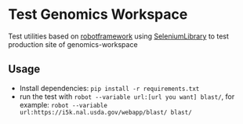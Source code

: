 # Test Genomics Workspace

Test utilities based on [robotframework](http://robotframework.org/) using [SeleniumLibrary](https://github.com/robotframework/SeleniumLibrary) to test production site of genomics-workspace

## Usage
- Install dependencies: `pip install -r requirements.txt`
- run the test with `robot --variable url:[url you want] blast/`, for example: `robot --variable url:https://i5k.nal.usda.gov/webapp/blast/ blast/`